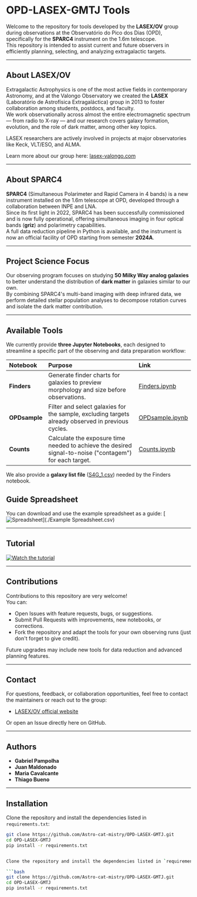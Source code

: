 # OPD-LASEX-GMTJ Tools

Welcome to the repository for tools developed by the **LASEX/OV** group during observations at the Observatório do Pico dos Dias (OPD), specifically for the **SPARC4** instrument on the 1.6m telescope.  
This repository is intended to assist current and future observers in efficiently planning, selecting, and analyzing extragalactic targets.

---

## About LASEX/OV

Extragalactic Astrophysics is one of the most active fields in contemporary Astronomy, and at the Valongo Observatory we created the **LASEX** (Laboratório de Astrofísica Extragaláctica) group in 2013 to foster collaboration among students, postdocs, and faculty.  
We work observationally across almost the entire electromagnetic spectrum — from radio to X-ray — and our research covers galaxy formation, evolution, and the role of dark matter, among other key topics.

LASEX researchers are actively involved in projects at major observatories like Keck, VLT/ESO, and ALMA.

Learn more about our group here: [lasex-valongo.com](http://lasex-valongo.com)

---

## About SPARC4

**SPARC4** (Simultaneous Polarimeter and Rapid Camera in 4 bands) is a new instrument installed on the 1.6m telescope at OPD, developed through a collaboration between INPE and LNA.  
Since its first light in 2022, SPARC4 has been successfully commissioned and is now fully operational, offering simultaneous imaging in four optical bands (**griz**) and polarimetry capabilities.  
A full data reduction pipeline in Python is available, and the instrument is now an official facility of OPD starting from semester **2024A**.

---

## Project Science Focus

Our observing program focuses on studying **50 Milky Way analog galaxies** to better understand the distribution of **dark matter** in galaxies similar to our own.  
By combining SPARC4's multi-band imaging with deep infrared data, we perform detailed stellar population analyses to decompose rotation curves and isolate the dark matter contribution.

---

## Available Tools

We currently provide **three Jupyter Notebooks**, each designed to streamline a specific part of the observing and data preparation workflow:

| Notebook | Purpose | Link |
|:---------|:--------|:-----|
| **Finders** | Generate finder charts for galaxies to preview morphology and size before observations. | [Finders.ipynb](./Finders.ipynb) |
| **OPDsample** | Filter and select galaxies for the sample, excluding targets already observed in previous cycles. | [OPDsample.ipynb](./aOPDsample.ipynb) |
| **Counts** | Calculate the exposure time needed to achieve the desired signal-to-noise ("contagem") for each target. | [Counts.ipynb](./Counts.ipynb) |

We also provide a **galaxy list file** ([S4G_1.csv](./S4G_1.csv)) needed by the Finders notebook.

## Guide Spreadsheet

You can download and use the example spreadsheet as a guide:
[![Spreadsheet](https://img.shields.io/badge/Download-Spreadsheet-blue?logo=microsoft-excel)](./Example Spreadsheet.csv)


---

## Tutorial

[![Watch the tutorial](https://img.shields.io/badge/Watch-Tutorial-red?logo=youtube)](https://drive.google.com/file/d/15Jnu3qd1T8AuGmhn2P0TUGlE4PRaZz6v/view?usp=sharing)

---

## Contributions

Contributions to this repository are very welcome!  
You can:

- Open Issues with feature requests, bugs, or suggestions.
- Submit Pull Requests with improvements, new notebooks, or corrections.
- Fork the repository and adapt the tools for your own observing runs (just don't forget to give credit).

Future upgrades may include new tools for data reduction and advanced planning features.

---

## Contact

For questions, feedback, or collaboration opportunities, feel free to contact the maintainers or reach out to the group:

- [LASEX/OV official website](http://lasex-valongo.com)

Or open an Issue directly here on GitHub.

---

## Authors

- **Gabriel Pampolha**
- **Juan Maldonado**
- **Maria Cavalcante**
- **Thiago Bueno**

---

## Installation

Clone the repository and install the dependencies listed in `requirements.txt`:

```bash
git clone https://github.com/Astro-cat-mistry/OPD-LASEX-GMTJ.git
cd OPD-LASEX-GMTJ
pip install -r requirements.txt


Clone the repository and install the dependencies listed in `requirements.txt`:

```bash
git clone https://github.com/Astro-cat-mistry/OPD-LASEX-GMTJ.git
cd OPD-LASEX-GMTJ
pip install -r requirements.txt


